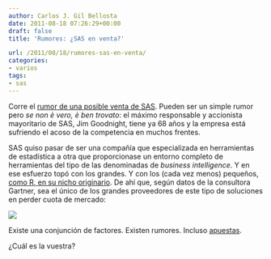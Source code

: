 ```yaml
---
author: Carlos J. Gil Bellosta
date: 2011-08-18 07:26:29+00:00
draft: false
title: 'Rumores: ¿SAS en venta?'

url: /2011/08/18/rumores-sas-en-venta/
categories:
- varios
tags:
- sas
---
```


Corre el [rumor de una posible venta de SAS](http://blogs.the451group.com/techdeals/investment-banking/saying-goodnight-to-a-stand-alone-sas/). Pueden ser un simple rumor pero _se non è vero, è ben trovato_: el máximo responsable y accionista mayoritario de SAS, Jim Goodnight, tiene ya 68 años y la empresa está sufriendo el acoso de la competencia en muchos frentes.

SAS quiso pasar de ser una compañía que especializada en herramientas de estadística a otra que proporcionase un entorno completo de herramientas del tipo de las denominadas de _business intelligence_. Y en ese esfuerzo topó con los grandes. Y con los (cada vez menos) pequeños, [como R, en su nicho originario](http://www.kdnuggets.com/polls/2011/languages-for-data-mining-analytics.html). De ahí que, según datos de la consultora Gartner, sea el único de los grandes proveedores de este tipo de soluciones en perder cuota de mercado:


[![](/wp-uploads/2011/08/gartner-bi-marketshare-2010.jpg)
](/wp-uploads/2011/08/gartner-bi-marketshare-2010.jpg)


Existe una conjunción de factores. Existen rumores. Incluso [apuestas](http://anibalgoicochea.com/2011/08/05/%C2%BFquien-compraria-sas-institute-hp-es-nuestra-apuesta/).

¿Cuál es la vuestra?
